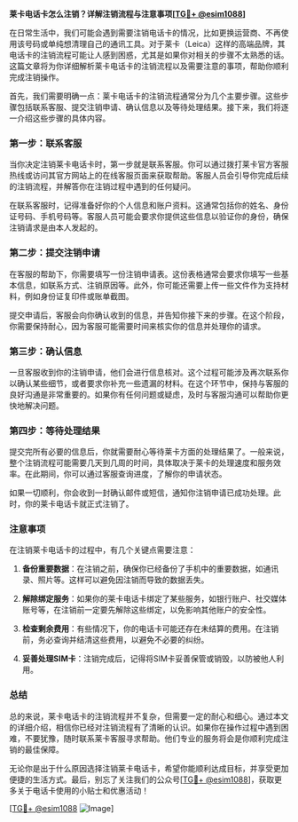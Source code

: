 **莱卡电话卡怎么注销？详解注销流程与注意事项[[TG💪+ @esim1088](https://t.me/s/esim1088)]**

在日常生活中，我们可能会遇到需要注销电话卡的情况，比如更换运营商、不再使用该号码或单纯想清理自己的通讯工具。对于莱卡（Leica）这样的高端品牌，其电话卡的注销流程可能让人感到困惑，尤其是如果你对相关的步骤不太熟悉的话。这篇文章将为你详细解析莱卡电话卡的注销流程以及需要注意的事项，帮助你顺利完成注销操作。

首先，我们需要明确一点：莱卡电话卡的注销流程通常分为几个主要步骤。这些步骤包括联系客服、提交注销申请、确认信息以及等待处理结果。接下来，我们将逐一介绍这些步骤的具体内容。

### 第一步：联系客服

当你决定注销莱卡电话卡时，第一步就是联系客服。你可以通过拨打莱卡官方客服热线或访问其官方网站上的在线客服页面来获取帮助。客服人员会引导你完成后续的注销流程，并解答你在注销过程中遇到的任何疑问。

在联系客服时，记得准备好你的个人信息和账户资料。这通常包括你的姓名、身份证号码、手机号码等。客服人员可能会要求你提供这些信息以验证你的身份，确保注销请求是由本人发起的。

### 第二步：提交注销申请

在客服的帮助下，你需要填写一份注销申请表。这份表格通常会要求你填写一些基本信息，如联系方式、注销原因等。此外，你可能还需要上传一些文件作为支持材料，例如身份证复印件或账单截图。

提交申请后，客服会向你确认收到的信息，并告知你接下来的步骤。在这个阶段，你需要保持耐心，因为客服可能需要时间来核实你的信息并处理你的请求。

### 第三步：确认信息

一旦客服收到你的注销申请，他们会进行信息核对。这个过程可能涉及再次联系你以确认某些细节，或者要求你补充一些遗漏的材料。在这个环节中，保持与客服的良好沟通是非常重要的。如果你有任何问题或疑虑，及时与客服沟通可以帮助你更快地解决问题。

### 第四步：等待处理结果

提交完所有必要的信息后，你就需要耐心等待莱卡方面的处理结果了。一般来说，整个注销流程可能需要几天到几周的时间，具体取决于莱卡的处理速度和服务效率。在此期间，你可以通过客服查询进度，了解你的申请状态。

如果一切顺利，你会收到一封确认邮件或短信，通知你注销申请已成功处理。此时，你的莱卡电话卡就正式注销了。

### 注意事项

在注销莱卡电话卡的过程中，有几个关键点需要注意：

1. **备份重要数据**：在注销之前，确保你已经备份了手机中的重要数据，如通讯录、照片等。这样可以避免因注销而导致的数据丢失。

2. **解除绑定服务**：如果你的莱卡电话卡绑定了某些服务，如银行账户、社交媒体账号等，在注销前一定要先解除这些绑定，以免影响其他账户的安全性。

3. **检查剩余费用**：有些情况下，你的电话卡可能还存在未结算的费用。在注销前，务必查询并结清这些费用，以避免不必要的纠纷。

4. **妥善处理SIM卡**：注销完成后，记得将SIM卡妥善保管或销毁，以防被他人利用。

### 总结

总的来说，莱卡电话卡的注销流程并不复杂，但需要一定的耐心和细心。通过本文的详细介绍，相信你已经对注销流程有了清晰的认识。如果你在操作过程中遇到困难，不要犹豫，随时联系莱卡客服寻求帮助。他们专业的服务将会是你顺利完成注销的最佳保障。

无论你是出于什么原因选择注销莱卡电话卡，希望你能顺利达成目标，并享受更加便捷的生活方式。最后，别忘了关注我们的公众号[[TG💪+ @esim1088](https://t.me/s/esim1088)]，获取更多关于电话卡使用的小贴士和优惠活动！

[[TG💪+ @esim1088](https://t.me/s/esim1088) ![Image](https://i.postimg.cc/4NQfJmqS/Snipaste-2025-05-13-00-14-12.png)]